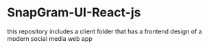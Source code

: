 # SnapGram-UI-React-js
this repository includes a client folder that has a frontend design of a modern social media web app
